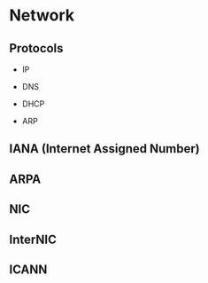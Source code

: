 # Network

## Protocols

- IP

- DNS

- DHCP

- ARP

## IANA (Internet Assigned Number)

## ARPA

## NIC

## InterNIC

## ICANN